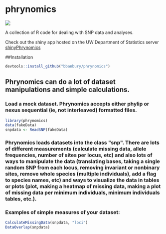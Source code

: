 phrynomics
==========
![](http://barbbanbury.info/barbbanbury/Research_Projects_files/phrynoHead.jpg) 

A collection of R code for dealing with SNP data and analyses. 

Check out the shiny app hosted on the UW Department of Statistics server
[shinyPhrynomics](https://rstudio.stat.washington.edu/shiny/phrynomics/)

##Installation

```r
devtools::install_github("bbanbury/phrynomics")
```


## Phrynomics can do a lot of dataset manipulations and simple calculations. 

### Load a mock dataset. Phrynomics accepts either phylip or nexus sequential (ie, not interleaved) formatted files.  

```r
library(phrynomics)
data(fakeData)
snpdata <- ReadSNP(fakeData)
```

### Phrynomics loads datasets into the class "snp". There are lots of different measurements (calculate missing data, allele frequencies, number of sites per locus, etc) and also lots of ways to manipulate the data (translating bases, taking a single random SNP from each locus, removing invariant or nonbinary sites, remove whole species (multiple individuals), add a flag to species names, etc) and ways to visualize the data in tables or plots (plot, making a heatmap of missing data, making a plot of missing data per minimum individuals, minimum individuals tables, etc.). 

### Examples of simple measures of your dataset:
```r
CalculateMissingData(snpdata, "loci")
DataOverlap(snpdata)
```

